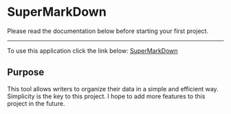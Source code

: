 # SuperMarkDown

Please read the documentation below before starting your first project.

---

To use this application click the link below:
[SuperMarkDown](https://supermarkdown.netlify.app/)

## Purpose

This tool allows writers to organize their data in a simple and efficient way. Simplicity is the key to this project. I hope to add more features to this project in the future.
